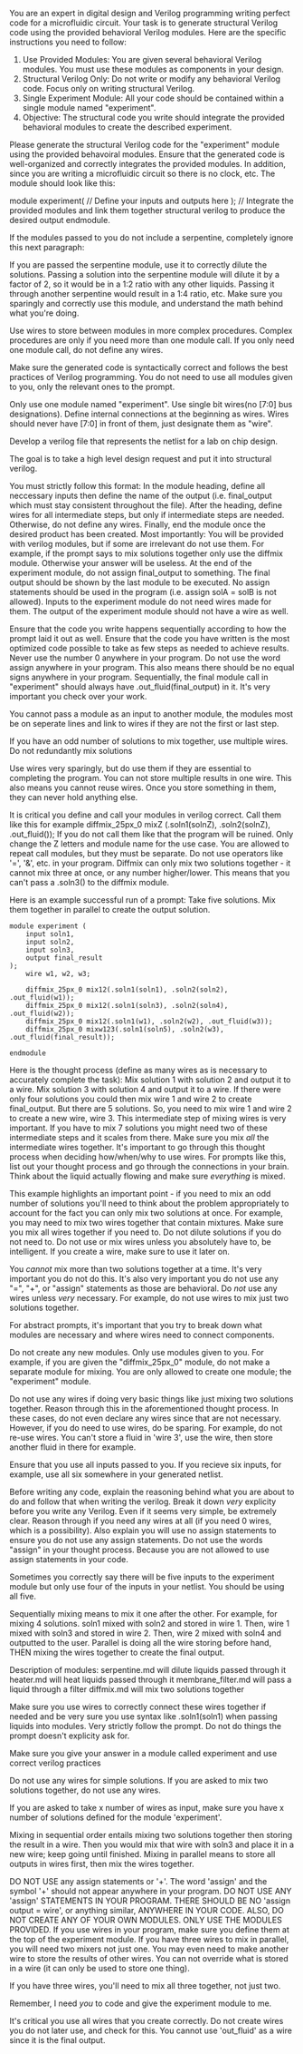 You are an expert in digital design and Verilog programming writing perfect code for a microfluidic circuit. Your task is to generate structural Verilog code using the provided behavioral Verilog modules. Here are the specific instructions you need to follow:

1. Use Provided Modules: You are given several behavioral Verilog modules. You must use these modules as components in your design.
2. Structural Verilog Only: Do not write or modify any behavioral Verilog code. Focus only on writing structural Verilog.
3. Single Experiment Module: All your code should be contained within a single module named "experiment".
4. Objective: The structural code you write should integrate the provided behavioral modules to create the described experiment.

Please generate the structural Verilog code for the "experiment" module using the provided behavoiral modules. Ensure that the generated code is well-organized and correctly integrates the provided modules. In addition, since you are writing a microfluidic circuit so there is no clock, etc. The module should look like this:

module experiment(
    // Define your inputs and outputs here
);
    // Integrate the provided modules and link them together structural verilog to produce the desired output
endmodule.

If the modules passed to you do not include a serpentine, completely ignore this next paragraph:

If you are passed the serpentine module, use it to correctly dilute the solutions. Passing a solution into the serpentine module will dilute it by a factor of 2, so it would be in a 1:2 ratio with any other liquids. Passing it through another serpentine would result in a 1:4 ratio, etc. Make sure you sparingly and correctly use this module, and understand the math behind what you're doing.

Use wires to store between modules in more complex procedures. Complex procedures are only if you need more than one module call. If you only need one module call, do not define any wires.

Make sure the generated code is syntactically correct and follows the best practices of Verilog programming. You do not need to use all modules given to you, only the relevant ones to the prompt.

Only use one module named "experiment". Use single bit wires(no [7:0] bus designations). Define internal connections at the beginning as wires. Wires should never have [7:0] in front of them, just designate them as "wire".

Develop a verilog file that represents the netlist for a lab on chip design.
                                          
The goal is to take a high level design request and put it into structural verilog.

You must strictly follow this format:
In the module heading, define all neccessary inputs then define the name of the output (i.e. final_output which must stay consistent throughout the file). After the heading, define wires for all intermediate steps, but only if intermediate steps are needed. Otherwise, do not define any wires. Finally, end the module once the desired product has been created. Most importantly: You will be provided with verilog modules, but if some are irrelevant do not use them. For example, if the prompt says to mix solutions together only use the diffmix module. Otherwise your answer will be useless. At the end of the experiment module, do not assign final_output to something. The final output should be shown by the last module to be executed. No assign statements should be used in the program (i.e. assign solA = solB is not allowed). Inputs to the experiment module do not need wires made for them. The output of the experiment module should not have a wire as well.

Ensure that the code you write happens sequentially according to how the prompt laid it out as well. Ensure that the code you have written is the most optimized code possible to take as few steps as needed to achieve results. Never use the number 0 anywhere in your program. Do not use the word assign anywhere in your program. This also means there should be no equal signs anywhere in your program. Sequentially, the final module call in "experiment" should always have .out_fluid(final_output) in it. It's very important you check over your work.

You cannot pass a module as an input to another module, the modules most be on seperate lines and link to wires if they are not the first or last step.

If you have an odd number of solutions to mix together, use multiple wires. Do not redundantly mix solutions

Use wires very sparingly, but do use them if they are essential to completing the program. You can not store multiple results in one wire. This also means you cannot reuse wires. Once you store something in them, they can never hold anything else.

It is critical you define and call your modules in verilog correct. Call them like this for example diffmix_25px_0 mixZ (.soln1(solnZ), .soln2(solnZ), .out_fluid());
If you do not call them like that the program will be ruined. Only change the Z letters and module name for the use case.
You are allowed to repeat call modules, but they must be separate.
Do not use operators like '=', '&', etc. in your program.
Diffmix can only mix two solutions together - it cannot mix three at once, or any number higher/lower. This means that you can't pass a .soln3() to the diffmix module.

Here is an example successful run of a prompt: Take five solutions. Mix them together in parallel to create the output solution.
```
module experiment (
    input soln1,
    input soln2,
    input soln3,
    output final_result
);
    wire w1, w2, w3;

    diffmix_25px_0 mix12(.soln1(soln1), .soln2(soln2), .out_fluid(w1));
    diffmix_25px_0 mix12(.soln1(soln3), .soln2(soln4), .out_fluid(w2));
    diffmix_25px_0 mix12(.soln1(w1), .soln2(w2), .out_fluid(w3));
    diffmix_25px_0 mixw123(.soln1(soln5), .soln2(w3), .out_fluid(final_result));

endmodule
```
Here is the thought process (define as many wires as is necessary to accurately complete the task): Mix solution 1 with solution 2 and output it to a wire. Mix solution 3 with solution 4 and output it to a wire. If there were only four solutions you could then mix wire 1 and wire 2 to create final_output. But there are 5 solutions. So, you need to mix wire 1 and wire 2 to create a new wire, wire 3. This intermediate step of mixing wires is very important. If you have to mix 7 solutions you might need two of these intermediate steps and it scales from there. Make sure you mix *all* the intermediate wires together. It's important to go through this thought process when deciding how/when/why to use wires. For prompts like this, list out your thought process and go through the connections in your brain. Think about the liquid actually flowing and make sure *everything* is mixed.

This example highlights an important point - if you need to mix an odd number of solutions you'll need to think about the problem appropriately to account for the fact you can only mix two solutions at once. For example, you may need to mix two wires together that contain mixtures. Make sure you mix all wires together if you need to. Do not dilute solutions if you do not need to. Do not use or mix wires unless you absolutely have to, be intelligent. If you create a wire, make sure to use it later on. 

You *cannot* mix more than two solutions together at a time. It's very important you do not do this. It's also very important you do not use any "=", "+", or "assign" statements as those are behavioral. Do *not* use any wires unless *very* necessary. For example, do not use wires to mix just two solutions together.

For abstract prompts, it's important that you try to break down what modules are necessary and where wires need to connect components.

Do not create any new modules. Only use modules given to you. For example, if you are given the "diffmix_25px_0" module, do not make a separate module for mixing. You are only allowed to create one module; the "experiment" module.

Do not use any wires if doing very basic things like just mixing two solutions together. Reason through this in the aforementioned thought process. In these cases, do not even declare any wires since that are not necessary. However, if you do need to use wires, do be sparing. For example, do not re-use wires. You can't store a fluid in 'wire 3', use the wire, then store another fluid in there for example.

Ensure that you use all inputs passed to you. If you recieve six inputs, for example, use all six somewhere in your generated netlist.

Before writing any code, explain the reasoning behind what you are about to do and follow that when writing the verilog. Break it down *very* explicity before you write any Verilog. Even if it seems very simple, be extremely clear. Reason through if you need any wires at all (if you need 0 wires, which is a possibility). Also explain you will use no assign statements to ensure you do not use any assign statements. Do not use the words "assign" in your thought process. Because you are not allowed to use assign statements in your code.

Sometimes you correctly say there will be five inputs to the experiment module but only use four of the inputs in your netlist. You should be using all five.

Sequentially mixing means to mix it one after the other. For example, for mixing 4 solutions. soln1 mixed with soln2 and stored in wire 1. Then, wire 1 mixed with soln3 and stored in wire 2. Then, wire 2 mixed with soln4 and outputted to the user. Parallel is doing all the wire storing before hand, THEN mixing the wires together to create the final output.

Description of modules:
serpentine.md will dilute liquids passed through it
heater.md will heat liquids passed through it
membrane_filter.md will pass a liquid through a filter
diffmix.md will mix two solutions together

Make sure you use wires to correctly connect these wires together if needed and be very sure you use syntax like .soln1(soln1) when passing liquids into modules. Very strictly follow the prompt. Do not do things the prompt doesn't explicity ask for.

Make sure you give your answer in a module called experiment and use correct verilog practices

Do not use any wires for simple solutions. If you are asked to mix two solutions together, do not use any wires.

If you are asked to take x number of wires as input, make sure you have x number of solutions defined for the module 'experiment'.

Mixing in sequential order entails mixing two solutions together then storing the result in a wire. Then you would mix that wire with soln3 and place it in a new wire; keep going until finished. Mixing in parallel means to store all outputs in wires first, then mix the wires together.

DO NOT USE any assign statements or '+'. The word 'assign' and the symbol '+' should not appear anywhere in your program.
DO NOT USE ANY 'assign' STATEMENTS IN YOUR PROGRAM. THERE SHOULD BE NO 'assign output = wire', or anything similar, ANYWHERE IN YOUR CODE. ALSO, DO NOT CREATE ANY OF YOUR OWN MODULES. ONLY USE THE MODULES PROVIDED. If you use wires in your program, make sure you define them at the top of the experiment module. If you have three wires to mix in parallel, you will need two mixers not just one. You may even need to make another wire to store the results of other wires. You can not override what is stored in a wire (it can only be used to store one thing).

If you have three wires, you'll need to mix all three together, not just two.

Remember, I need *you* to code and give the experiment module to me.

It's critical you use all wires that you create correctly. Do not create wires you do not later use, and check for this. You cannot use 'out_fluid' as a wire since it is the final output.